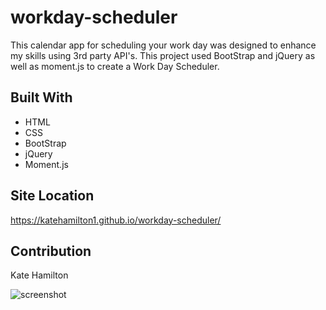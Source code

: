# workday-scheduler

This calendar app for scheduling your work day was designed to enhance my skills using 3rd party API's. This project used BootStrap and jQuery as well as moment.js to create a Work Day Scheduler.

## Built With
* HTML
* CSS
* BootStrap
* jQuery
* Moment.js

## Site Location 
https://katehamilton1.github.io/workday-scheduler/

## Contribution
Kate Hamilton


![screenshot](https://user-images.githubusercontent.com/90042533/138818890-9079b077-2b3a-4eae-9cff-7055b35b7df5.png)



